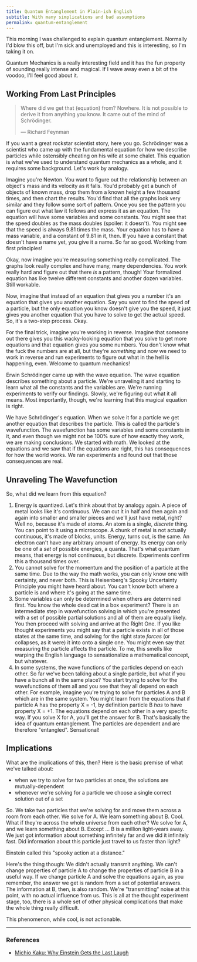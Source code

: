 ```yaml
---
title: Quantum Entanglement in Plain-ish English
subtitle: With many simplications and bad assumptions
permalink: quantum-entanglement
---
```


This morning I was challenged to explain quantum entanglement. Normally I'd blow this off, but I'm sick and unemployed and this is interesting, so I'm taking it on.

Quantum Mechanics is a really interesting field and it has the fun property of sounding really intense and magical. If I wave away even a bit of the voodoo, I'll feel good about it.

## Working From Last Principles

> Where did we get that (equation) from? Nowhere. It is not possible to derive it from anything you know. It came out of the mind of Schrödinger.
>
> — Richard Feynman

If you want a great rockstar scientist story, here you go. Schrödinger was a scientist who came up with the fundamental equation for how we describe particles while ostensibly cheating on his wife at some chalet. This equation is what we've used to understand quantum mechanics as a whole, and it requires some background. Let's work by analogy.

Imagine you're Newton. You want to figure out the relationship between an object's mass and its velocity as it falls. You'd probably get a bunch of objects of known mass, drop them from a known height a few thousand times, and then chart the results. You'd find that all the graphs look very similar and they follow some sort of pattern. Once you see the pattern you can figure out what law it follows and express it as an equation. The equation will have some variables and some constants. You might see that the speed doubles as the mass doubles (spoiler: it doesn't). You might see that the speed is always 9.81 times the mass. Your equation has to have a mass variable, and a constant of 9.81 in it, then. If you have a constant that doesn't have a name yet, you give it a name. So far so good. Working from first principles!

Okay, now imagine you're measuring something really complicated. The graphs look really complex and have many, many dependencies. You work really hard and figure out that there _is_ a pattern, though! Your formalized equation has like twelve different constants and another dozen variables. Still workable.

Now, imagine that instead of an equation that gives you a number it's an equation that gives you another equation. Say you want to find the speed of a particle, but the only equation you know doesn't give you the speed, it just gives you another equation that you have to solve to get the actual speed. So, it's a two-step process. Okay.

For the final trick, imagine you're working in reverse. Imagine that someone out there gives you this wacky-looking equation that you solve to get more equations and that equation gives you some numbers. You don't know what the fuck the numbers are at all, but they're _something_ and now we need to work in reverse and run experiments to figure out what in the hell is happening, even. Welcome to quantum mechanics!

Erwin Schrödinger came up with the wave equation. The wave equation describes something about a particle. We're unraveling it and starting to learn what all the constants and the variables are. We're running experiments to verify our findings. Slowly, we're figuring out what it all means. Most importantly, though, we're learning that this magical equation is right.

We have Schrödinger's equation. When we solve it for a particle we get another equation that describes the particle. This is called the particle's wavefunction. The wavefunction has some variables and some constants in it, and even though we might not be 100% sure of how exactly they work, we are making conclusions. We started with math. We looked at the equations and we saw that if the equations are right, this has consequences for how the world works. We ran experiments and found out that those consequences are real.

## Unraveling The Wavefunction

So, what did we learn from this equation?

1. Energy is quantized. Let's think about that by analogy again. A piece of metal looks like it's continuous. We can cut it in half and then again and again into smaller and smaller pieces and we'll just have metal, right? Well no, because it's made of atoms. An atom is a single, _discrete_ thing. You can point to it using a microscope. A chunk of metal is not actually continuous, it's made of blocks, units. Energy, turns out, is the same. An electron can't have any arbitrary amount of energy. Its energy can only be one of a _set_ of possible energies, a quanta. That's what quantum means, that energy is not continuous, but discrete. Experiments confirm this a thousand times over.
2. You cannot solve for the momentum and the position of a particle at the same time. Due to the way the math works, you can only know one with certainty, and never both. This is Heisenberg's Spooky Uncertainty Principle you might have heard about. You can't know both where a particle is and where it's going at the same time.
3. Some variables can only be determined when others are determined first. You know the whole dead cat in a box experiment? There is an intermediate step in wavefunction solving in which you're presented with a set of possible partial solutions and all of them are equally likely. You then proceed with solving and arrive at the Right One. If you like thought experiments you might say that a particle exists in all of those states at the same time, and solving for the right state _forces_ (or collapses, as it were) it into onto a single one. You might even say that measuring the particle affects the particle. To me, this smells like warping the English language to sensationalize a mathematical concept, but whatever.
4. In some systems, the wave functions of the particles depend on each other. So far we've been talking about a single particle, but what if you have a bunch all in the same place? You start trying to solve for the wavefunctions of them all and you see that they all depend on each other. For example, imagine you're trying to solve for particles A and B which are in the same system. You might learn from the equations that if particle A has the property X = -1, by definition particle B _has_ to have property X = +1. The equations depend on each other in a very specific way. If you solve X for A, you'll get the answer for B. That's basically the idea of quantum entanglement. The particles are dependent and are therefore "entangled". Sensational!

## Implications

What are the implications of this, then? Here is the basic premise of what we've talked about:

- when we try to solve for two particles at once, the solutions are mutually-dependent
- whenever we're solving for a particle we choose a single correct solution out of a set

So. We take two particles that we're solving for and move them across a room from each other. We solve for A. We learn something about B. Cool. What if they're across the whole universe from each other? We solve for A, and we learn something about B. Except ... B is a million light-years away. We just got information about something infinitely far and we did it infinitely fast. Did information about this particle just travel to us faster than light?

Einstein called this "spooky action at a distance."

Here's the thing though: We didn't actually transmit anything. We can't change properties of particle A to change the properties of particle B in a useful way. If we change particle A and solve the equations again, as you remember, the answer we get is random from a set of potential answers. The information at B, then, is also random. We're "transmitting" noise at this point, with no actual influence from us. This is all at the thought experiment stage, too, there is a whole set of other physical complications that make the whole thing really difficult.

This phenomenon, while cool, is not actionable.

***

### References
- [Michio Kaku: Why Einstein Gets the Last Laugh](https://www.youtube.com/watch?v=QErwOK3S5IE)
